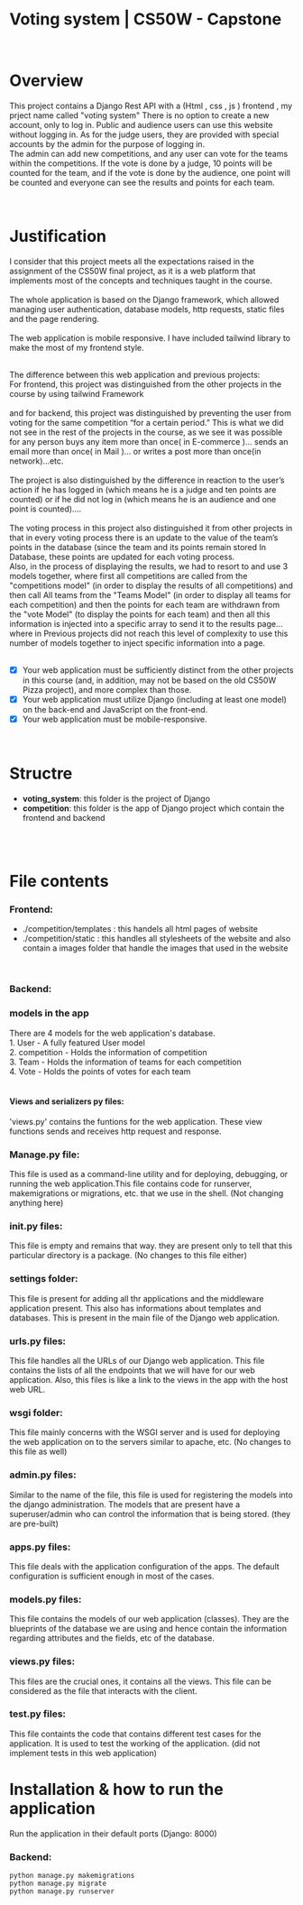 # Voting system | CS50W - Capstone 
<br>

# Overview 
This project contains a Django Rest API with a (Html , css , js ) frontend , my prject name called "voting system"
There is no option to create a new account, only to log in. Public and audience users can use this website without logging in. As for the judge users, they are provided 
with special accounts by the admin for the purpose of logging in. <br>
The admin can add new competitions, and any user can vote for the teams within the competitions. If the vote is done by a judge, 10 points will be counted for the team, and if the vote is done by the audience, one point will be counted and
everyone can see the results and points for each team.

<br>

# Justification
I consider that this project meets all the expectations raised in the assignment of the CS50W final project, as it is a web platform that implements most of the concepts and techniques taught in the course.
<br> <br>
The whole application is based on the Django framework, which allowed managing user authentication, database models, http requests, static files and the page rendering.
<br> <br>
The web application is mobile responsive. I have included tailwind library to make the most of my frontend style. <br> <br> 

The difference between this web application and previous projects: <br>
For frontend, this project was distinguished from the other projects in the course by using tailwind Framework <br><br>
and for backend, this project was distinguished by preventing the user from voting for the same competition “for a certain period.” 
This is what we did not see in the rest of the projects in the course, as we see it was possible for any person buys any item more than once( in E-commerce )... sends an email more than once( in Mail )...
or writes a post more than once(in network)...etc. <br><br>
The project is also distinguished by the difference in reaction to the user’s action if he has logged in (which means he is a judge and ten points are counted)
or if he did not log in (which means he is an audience and one point is counted).... <br><br>
The voting process in this project also distinguished it from other projects in that in every voting process there is an update to the value of the team’s points in the database
(since the team and its points remain stored In Database, these points are updated for each voting process. <br>
Also, in the process of displaying the results, we had to resort to and use 3 models together, where first all competitions are called from the "competitions model"
(in order to display the results of all competitions) and then call All teams from the "Teams Model"
(in order to display all teams for each competition) and then the points for each team are withdrawn from the "vote Model" (to display the points for each team) 
and then all this information is injected into a specific array to send it to the results page...
where in Previous projects did not reach this level of complexity to use this number of models together to inject specific information into a page. <br> <br>

- [x] Your web application must be sufficiently distinct from the other projects in this course (and, in addition, may not be based on the old CS50W Pizza project), and more complex than those.
- [x] Your web application must utilize Django (including at least one model) on the back-end and JavaScript on the front-end.
- [x] Your web application must be mobile-responsive.

<br>

# Structre 
- <b>voting_system</b>: this folder is the project of Django
- <b>competition</b>: this folder is the app of Django project which contain the frontend and backend

<br> <br> 

# File contents 
### Frontend:
- ./competition/templates : this handels all html pages of website
- ./competition/static : this handles all stylesheets of the website and also contain a images folder that handle the images that used in the website

<br>

### Backend:
<h3>models in the app</h3>
There are 4 models for the web application's database.
<br>
1. User - A fully featured User model <br>
2. competition - Holds the information of competition <br>
3. Team - Holds the information of teams for each competition <br>
4. Vote - Holds the points of votes for each team <br>

<br>

#### Views and serializers py files:
'views.py' contains the funtions for the web application. These view functions sends and receives http request and response. <br>

### Manage.py file:
This file is used as a command-line utility and for deploying, debugging, or running the web application.This file contains code for runserver, makemigrations or migrations, etc. that we use in the shell. (Not changing anything here) <br>

### init.py files:
This file is empty and remains that way. they are present only to tell that this particular directory is a package. (No changes to this file either) <br>

### settings folder:
This file is present for adding all thr applications and the middleware application present. This also has informations about templates and databases. This is present in the main file of the Django web application.<br>

### urls.py files:
This file handles all the URLs of our Django web application. This file contains the lists of all the endpoints that we will have for our web application. Also, this files is like a link to the views in the app with the host web URL. <br>

### wsgi folder:
This file mainly concerns with the WSGI server and is used for deploying the web application on to the servers similar to apache, etc. (No changes to this file as well) <br>

### admin.py files:
Similar to the name of the file, this file is used for registering the models into the django administration. The models that are present have a superuser/admin who can control the information that is being stored. (they are pre-built) <br>

### apps.py files:
This file deals with the application configuration of the apps. The default configuration is sufficient enough in most of the cases. <br>

### models.py files:
This file contains the models of our web application (classes). They are the blueprints of the database we are using and hence contain the information regarding attributes and the fields, etc of the database. <br>

### views.py files:
This files are the crucial ones, it contains all the views. This file can be considered as the file that interacts with the client.  <br>

### test.py files:
This file containts the code that contains different test cases for the application. It is used to test the working of the application. (did not implement tests in this web application) <br>


# Installation & how to run the application
Run the application in their default ports (Django: 8000) <br>
<h3>Backend:</h3>

```
python manage.py makemigrations 
python manage.py migrate 
python manage.py runserver
```



